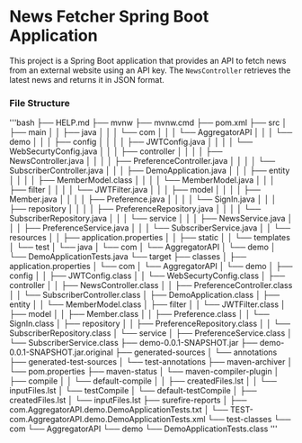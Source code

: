 # News Fetcher Spring Boot Application

This project is a Spring Boot application that provides an API to fetch news from an external website using an API key. The `NewsController` retrieves the latest news and returns it in JSON format.

### File Structure
'''bash
├── HELP.md
├── mvnw
├── mvnw.cmd
├── pom.xml
├── src
│   ├── main
│   │   ├── java
│   │   │   └── com
│   │   │       └── AggregatorAPI
│   │   │           └── demo
│   │   │               ├── config
│   │   │               │   ├── JWTConfig.java
│   │   │               │   └── WebSecurtyConfig.java
│   │   │               ├── controller
│   │   │               │   ├── NewsController.java
│   │   │               │   ├── PreferenceController.java
│   │   │               │   └── SubscriberController.java
│   │   │               ├── DemoApplication.java
│   │   │               ├── entity
│   │   │               │   ├── MemberModel.class
│   │   │               │   └── MemberModel.java
│   │   │               ├── filter
│   │   │               │   └── JWTFilter.java
│   │   │               ├── model
│   │   │               │   ├── Member.java
│   │   │               │   ├── Preference.java
│   │   │               │   └── SignIn.java
│   │   │               ├── repository
│   │   │               │   ├── PreferenceRepository.java
│   │   │               │   └── SubscriberRepository.java
│   │   │               └── service
│   │   │                   ├── NewsService.java
│   │   │                   ├── PreferenceService.java
│   │   │                   └── SubscriberService.java
│   │   └── resources
│   │       ├── application.properties
│   │       ├── static
│   │       └── templates
│   └── test
│       └── java
│           └── com
│               └── AggregatorAPI
│                   └── demo
│                       └── DemoApplicationTests.java
└── target
    ├── classes
    │   ├── application.properties
    │   └── com
    │       └── AggregatorAPI
    │           └── demo
    │               ├── config
    │               │   ├── JWTConfig.class
    │               │   └── WebSecurtyConfig.class
    │               ├── controller
    │               │   ├── NewsController.class
    │               │   ├── PreferenceController.class
    │               │   └── SubscriberController.class
    │               ├── DemoApplication.class
    │               ├── entity
    │               │   └── MemberModel.class
    │               ├── filter
    │               │   └── JWTFilter.class
    │               ├── model
    │               │   ├── Member.class
    │               │   ├── Preference.class
    │               │   └── SignIn.class
    │               ├── repository
    │               │   ├── PreferenceRepository.class
    │               │   └── SubscriberRepository.class
    │               └── service
    │                   ├── PreferenceService.class
    │                   └── SubscriberService.class
    ├── demo-0.0.1-SNAPSHOT.jar
    ├── demo-0.0.1-SNAPSHOT.jar.original
    ├── generated-sources
    │   └── annotations
    ├── generated-test-sources
    │   └── test-annotations
    ├── maven-archiver
    │   └── pom.properties
    ├── maven-status
    │   └── maven-compiler-plugin
    │       ├── compile
    │       │   └── default-compile
    │       │       ├── createdFiles.lst
    │       │       └── inputFiles.lst
    │       └── testCompile
    │           └── default-testCompile
    │               ├── createdFiles.lst
    │               └── inputFiles.lst
    ├── surefire-reports
    │   ├── com.AggregatorAPI.demo.DemoApplicationTests.txt
    │   └── TEST-com.AggregatorAPI.demo.DemoApplicationTests.xml
    └── test-classes
        └── com
            └── AggregatorAPI
                └── demo
                    └── DemoApplicationTests.class
'''


